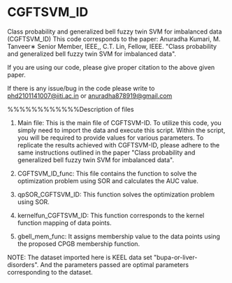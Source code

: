 # CGFTSVM_ID
Class probability and generalized bell fuzzy twin SVM for imbalanced data (CGFTSVM_ID)
This code corresponds to the paper:  Anuradha Kumari, M. Tanveer∗ Senior Member, IEEE,, C.T. Lin, Fellow, IEEE. "Class probability and generalized bell fuzzy twin SVM for imbalanced data".

If you are using our code, please give proper citation to the above given paper.

If there is any issue/bug in the code please write to phd2101141007@iiti.ac.in or anuradha878919@gmail.com


%%%%%%%%%%%%Description of files
1. Main file: This is the main file of CGFTSVM-ID. To utilize this code, you simply need to import the data and execute this script. Within the script, you will be required to provide values for various parameters.
To replicate the results achieved with CGFTSVM-ID, please adhere to the same instructions outlined in the paper "Class probability and generalized bell fuzzy twin SVM for imbalanced data". 

2. CGFTSVM_ID_func: This file contains the function to solve the optimization problem using SOR and calculates the AUC value.

3. qpSOR_CGFTSVM_ID: This function solves the optimization problem using SOR.

4. kernelfun_CGFTSVM_ID: This function corresponds to the kernel function mapping of data points. 

5. gbell_mem_func: It assigns membership value to the data points using the proposed CPGB membership function.


NOTE: The dataset imported here is KEEL data set "bupa-or-liver-disorders". And the parameters passed are optimal parameters corresponding to the dataset. 
